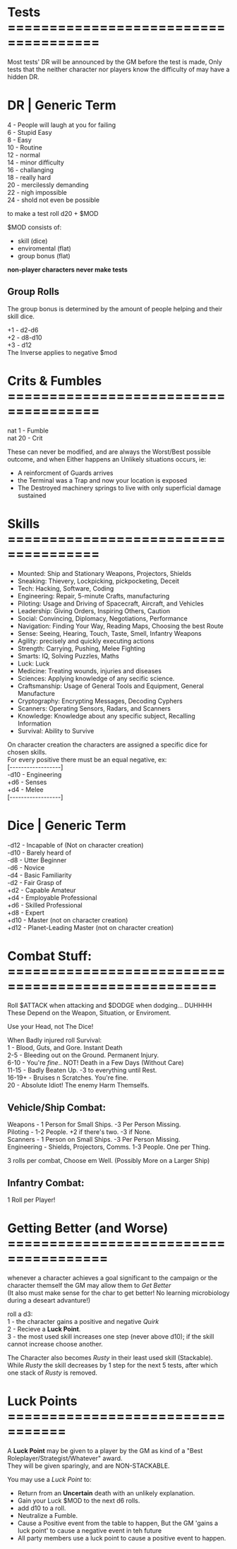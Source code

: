 # Tests =====================================
Most tests' DR will be announced by the GM before the test is made, Only tests that the neither character nor players know the difficulty of may have a hidden DR.

# DR | Generic Term
4 - People will laugh at you for failing  
6 - Stupid Easy  
8 - Easy  
10 - Routine  
12 - normal  
14 - minor difficulty  
16 - challanging  
18 - really hard  
20 - mercilessly demanding  
22 - nigh impossible  
24 - shold not even be possible  

to make a test roll d20 + $MOD  

$MOD consists of:  
- skill (dice)  
- enviromental (flat)  
- group bonus (flat)  

**non-player characters never make tests**  

## Group Rolls
The group bonus is determined by the amount of people helping and their skill dice.  

+1 - d2-d6  
+2 - d8-d10  
+3 - d12  
The Inverse applies to negative $mod   


# Crits & Fumbles =====================================
nat 1 - Fumble  
nat 20 - Crit  

These can never be modified, and are always the Worst/Best possible outcome, and when Either happens an Unlikely situations occurs, ie:  
- A reinforcment of Guards arrives  
- the Terminal was a Trap and now your location is exposed  
- The Destroyed machinery springs to live with only superficial damage sustained  


# Skills =====================================
- Mounted: Ship and Stationary Weapons, Projectors, Shields  
- Sneaking: Thievery, Lockpicking, pickpocketing, Deceit  
- Tech: Hacking, Software, Coding  
- Engineering: Repair, 5-minute Crafts, manufacturing  
- Piloting: Usage and Driving of Spacecraft, Aircraft, and Vehicles  
- Leadership: Giving Orders, Inspiring Others, Caution  
- Social: Convincing, Diplomacy, Negotiations, Performance  
- Navigation: Finding Your Way, Reading Maps, Choosing the best Route  
- Sense: Seeing, Hearing, Touch, Taste, Smell, Infantry Weapons  
- Agility: precisely and quickly executing actions  
- Strength: Carrying, Pushing, Melee Fighting  
- Smarts: IQ, Solving Puzzles, Maths  
- Luck: Luck  
- Medicine: Treating wounds, injuries and diseases  
- Sciences: Applying knowledge of any secific science.  
- Craftsmanship: Usage of General Tools and Equipment, General Manufacture  
- Cryptography: Encrypting Messages, Decoding Cyphers  
- Scanners: Operating Sensors, Radars, and Scanners  
- Knowledge: Knowledge about any specific subject, Recalling Information  
- Survival: Ability to Survive  

On character creation the characters are assigned a specific dice for chosen skills.  
For every positive there must be an equal negative, ex:  
[------------------]  
-d10 - Engineering  
+d6 - Senses  
+d4 - Melee  
[------------------]  

# Dice | Generic Term
-d12 - Incapable of (Not on character creation)  
-d10 - Barely heard of  
-d8 - Utter Beginner  
-d6 - Novice  
-d4 - Basic Familiarity  
-d2 - Fair Grasp of  
+d2 - Capable Amateur  
+d4 - Employable Professional  
+d6 - Skilled Professional  
+d8 - Expert  
+d10 - Master (not on character creation)  
+d12 - Planet-Leading Master (not on character creation)  

# Combat Stuff: ===================================================
Roll $ATTACK when attacking and $DODGE when dodging... DUHHHH  
These Depend on the Weapon, Situation, or Enviroment.  

Use your Head, not The Dice!   

When Badly injured roll Survival:  
1 - Blood, Guts, and Gore. Instant Death  
2-5 - Bleeding out on the Ground. Permanent Injury.  
6-10 - You're *fine*.. NOT! Death in a Few Days (Without Care)  
11-15 - Badly Beaten Up. -3 to everything until Rest.   
16-19+ - Bruises n Scratches. You're fine.  
20 - Absolute Idiot! The enemy Harm Themselfs.   

## Vehicle/Ship Combat:
Weapons - 1 Person for Small Ships. -3 Per Person Missing.  
Piloting - 1-2 People. +2 if there's two. -3 if None.  
Scanners - 1 Person on Small Ships. -3 Per Person Missing.  
Engineering - Shields, Projectors, Comms. 1-3 People. One per Thing.  

3 rolls per combat, Choose em Well. (Possibly More on a Larger Ship)   

## Infantry Combat:
1 Roll per Player!  


# Getting Better (and Worse) ======================================
whenever a character achieves a goal significant to the campaign or the character themself the GM may allow them to *Get Better*  
(It also must make sense for the char to get better! No learning microbiology during a deseart advanture!)  

roll a d3:  
1 - the character gains a positive and negative *Quirk*  
2 - Recieve a **Luck Point**.  
3 - the most used skill increases one step (never above d10); if the skill cannot increase choose another.  

The Character also becomes *Rusty* in their least used skill (Stackable).  
While *Rusty* the skill decreases by 1 step for the next 5 tests, after which one stack of *Rusty* is removed.  


# Luck Points =================================
A **Luck Point** may be given to a player by the GM as kind of a "Best Roleplayer/Strategist/Whatever" award.  
They will be given sparingly, and are NON-STACKABLE.  

You may use a *Luck Point* to:  
- Return from an **Uncertain** death with an unlikely explanation.   
- Gain your Luck $MOD to the next d6 rolls.   
- add d10 to a roll.  
- Neutralize a Fumble.  
- Cause a Positive event from the table to happen, But the GM 'gains a luck point' to cause a negative event in teh future  
- All party members use a luck point to cause a positive event to happen.   

